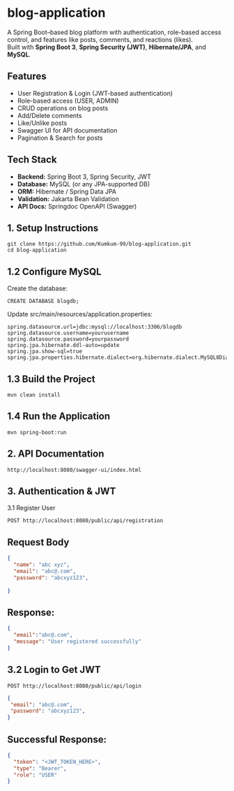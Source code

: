 # blog-application

A Spring Boot–based blog platform with authentication, role-based access control, and features like posts, comments, and reactions (likes).  
Built with **Spring Boot 3**, **Spring Security (JWT)**, **Hibernate/JPA**, and **MySQL**.
## Features

- User Registration & Login (JWT-based authentication)
- Role-based access (USER, ADMIN)
- CRUD operations on blog posts
- Add/Delete comments
- Like/Unlike posts
- Swagger UI for API documentation
- Pagination & Search for posts


## Tech Stack
- **Backend:** Spring Boot 3, Spring Security, JWT
- **Database:** MySQL (or any JPA-supported DB)
- **ORM:** Hibernate / Spring Data JPA
- **Validation:** Jakarta Bean Validation
- **API Docs:** Springdoc OpenAPI (Swagger)


## 1. Setup Instructions
```
git clone https://github.com/Kumkum-99/blog-application.git
cd blog-application
```
##  1.2 Configure MySQL
Create the database:
```
CREATE DATABASE blogdb;
```


Update src/main/resources/application.properties:
```
spring.datasource.url=jdbc:mysql://localhost:3306/blogdb
spring.datasource.username=yourusername
spring.datasource.password=yourpassword
spring.jpa.hibernate.ddl-auto=update
spring.jpa.show-sql=true
spring.jpa.properties.hibernate.dialect=org.hibernate.dialect.MySQL8Dialect
```


## 1.3 Build the Project
```
mvn clean install
```

## 1.4 Run the Application
```
mvn spring-boot:run
```
## 2. API Documentation
```
http://localhost:8080/swagger-ui/index.html
```
## 3. Authentication & JWT
3.1 Register User
```
POST http://localhost:8080/public/api/registration
```

## Request Body
``` json
{
  "name": "abc xyz",
  "email": "abc@.com",
  "password": "abcxyz123",
 
}
```
## Response:
``` json
{
  "email":"abc@.com",
  "message": "User registered successfully"
}
```
## 3.2 Login to Get JWT
```
POST http://localhost:8080/public/api/login
```
``` json
{
 "email": "abc@.com",
 "password": "abcxyz123",
}
```
## Successful Response:
``` json
{
  "token": "<JWT_TOKEN_HERE>",
  "type": "Bearer",
  "role": "USER"
}
```






